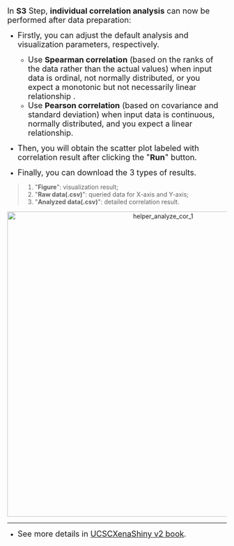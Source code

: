 <font size="4">In **S3** Step, **individual correlation analysis** can now be performed after data preparation:</font>

- <font size="4">Firstly, you can adjust the default analysis and visualization parameters, respectively.</font>
  - <font size="4">Use **Spearman correlation** (based on the ranks of the data rather than the actual values) when input data is ordinal, not normally distributed, or you expect a monotonic but not necessarily linear relationship .</font>
  - <font size="4">Use **Pearson correlation** (based on covariance and standard deviation) when input data is continuous, normally distributed, and you expect a linear relationship.</font>

- <font size="4">Then, you will obtain the scatter plot labeled with correlation result after clicking the "**Run**" button.</font>
- <font size="4">Finally, you can download the 3 types of results.</font>

> 1. "**Figure**": visualization result;
> 2. "**Raw data(.csv)**": queried data for X-axis and Y-axis;
> 3. "**Analyzed data(.csv)**": detailed correlation result.


<p align="center">
<img src="https://ucscxenashiny-1301043367.cos.ap-shanghai.myqcloud.com/Shiny-figures/helper_analyze_cor_1.png" alt="helper_analyze_cor_1"   width="700"/>
</p>

---

- <font size="4"> See more details in [UCSCXenaShiny v2 book](https://lishensuo.github.io/UCSCXenaShiny_Book/). </font> 

